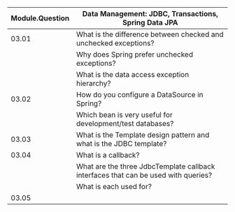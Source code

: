 | Module.Question | Data Management: JDBC, Transactions, Spring Data JPA                               |
|-----------------|------------------------------------------------------------------------------------|
| 03.01           | What is the difference between checked and unchecked exceptions?                   |
|                 | Why does Spring prefer unchecked exceptions?                                       |
|                 | What is the data access exception hierarchy?                                       |
| 03.02           | How do you configure a DataSource in Spring?                                       |
|                 | Which bean is very useful for development/test databases?                          |
| 03.03           | What is the Template design pattern and what is the JDBC template?                 |
| 03.04           | What is a callback?                                                                |
|                 | What are the three JdbcTemplate callback interfaces that can be used with queries? |
|                 | What is each used for?                                                             |
| 03.05           |                                                                                    |
